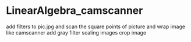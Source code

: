 # LinearAlgebra_camscanner
add filters to pic.jpg and 
scan the square points of picture and wrap image  like camscanner
add gray filter
scaling images
crop image
